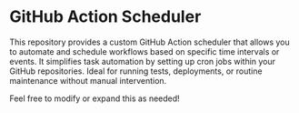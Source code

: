 # GitHub Action Scheduler

This repository provides a custom GitHub Action scheduler that allows you to automate and schedule workflows based on specific time intervals or events. It simplifies task automation by setting up cron jobs within your GitHub repositories. Ideal for running tests, deployments, or routine maintenance without manual intervention.

Feel free to modify or expand this as needed!
